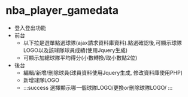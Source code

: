 ﻿# nba_player_gamedata
- 登入登出功能
- 前台
  - 以下拉是選單點選球隊(ajax請求資料庫資料).點選確認後,可顯示球隊LOGO以及該球隊球員成績(使用Jquery生成)
  - 可顯示加總球隊平均得分(小數轉換/取小數點2位)
- 後台
  - 編輯/新增/刪除球員(球員資料使用Jquery生成, 修改資料庫使用PHP)
  - 新增球隊LOGO 
  - :::success 
    選擇顯示哪一個球隊LOGO/更換or刪除球隊LOGO/
    :::
